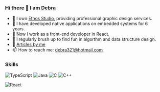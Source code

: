 ### Hi there 👋 I am [Debra](https://ethostudio.blogspot.com/)

- 🔭 I own [Ethos Studio](https://ethostudio.blogspot.com/), providing professional graphic design services.
- 🌱 I have developed native applications on embedded systems for 6 years.
- 👯 Now I work as a front-end developer in React.
- 🤔 I regularly brush up to find fun in algorthm and data structure design.
- 💬 [Articles by me](https://jadecubes.gitbook.io/workspace/)
- 📫 How to reach me: [debra321@hotmail.com](debra321@hotmail.com)

### Skills

![TypeScript](https://img.shields.io/badge/typescript-%23007ACC.svg?style=for-the-badge&logo=typescript&logoColor=white)  ![Java](https://img.shields.io/badge/java-%23ED8B00.svg?style=for-the-badge&logo=openjdk&logoColor=white) ![C](https://img.shields.io/badge/c-%2300599C.svg?style=for-the-badge&logo=c&logoColor=white) ![C++](https://img.shields.io/badge/c++-%2300599C.svg?style=for-the-badge&logo=c%2B%2B&logoColor=white)

![React](https://img.shields.io/badge/react-%2320232a.svg?style=for-the-badge&logo=react&logoColor=%2361DAFB)


